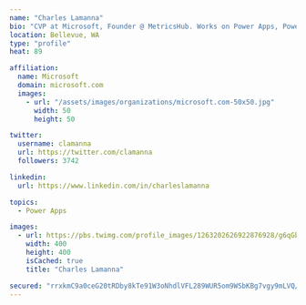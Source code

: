 ```yaml
---
name: "Charles Lamanna"
bio: "CVP at Microsoft, Founder @ MetricsHub. Works on Power Apps, Power Automate, Power Virtual Agent, Common Data Service and Dynamics 365."
location: Bellevue, WA
type: "profile"
heat: 89

affiliation:
  name: Microsoft
  domain: microsoft.com
  images:
    - url: "/assets/images/organizations/microsoft.com-50x50.jpg"
      width: 50
      height: 50

twitter:
  username: clamanna
  url: https://twitter.com/clamanna
  followers: 3742

linkedin:
  url: https://www.linkedin.com/in/charleslamanna

topics:
  - Power Apps

images:
  - url: https://pbs.twimg.com/profile_images/1263202626922876928/g6qGbHZ-_400x400.jpg
    width: 400
    height: 400
    isCached: true
    title: "Charles Lamanna"

secured: "rrxkmC9a0ceG20tRDby8kTe91W3oNhdlVFL289WUR5om9WSbKBg7vgy9mLVQ/C+oVCATXqVerzHFnRKVDQwWvz6oP8RW40tXlu6i2sa64MEqUOJXOC0m2sfa9Qj9XnCUlFi0vI7p4ttaULdOeFvDWJFUN3e+4JPc/SyS9o68auK3elw67A7vEGG5lEWHxuBkJ8W/hpjYidRIGPToiuLxwqR/e4rchaYkGAs/oH0IOfKqxef/i5uNsWEENrYIIomlwd2vzl7dNg3zlJ11r5YMg0RbCHgCSc3sxwu4KedRdYmyIKtjlC9IcWQPOu3o1zKXzJr/WLEpp8sUmmxSeSdvPkWyyZBFW4v6tp26uzQF+cTj75J+dXChZyiRoJM3EboEzdgBJXJ6rM4sbRMU1+vgnLyB5qaZy1dovaO+TWg3ibI=;7EvSK1MeNMzTiRmeGSxKYA=="
---
```



